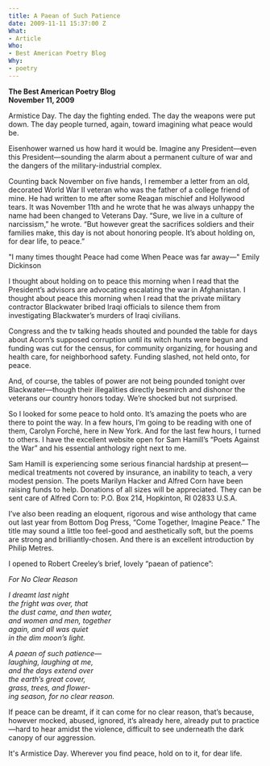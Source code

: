 ```yaml
---
title: A Paean of Such Patience
date: 2009-11-11 15:37:00 Z
What:
- Article
Who:
- Best American Poetry Blog
Why:
- poetry
---
```


**The Best American Poetry Blog**  
**November 11, 2009**

Armistice Day.  The day the fighting ended.  The day the weapons were put down.   The day people turned, again, toward imagining what peace would be.  

Eisenhower warned us how hard it would be.  Imagine any President—even this President—sounding the alarm about a permanent culture of war and the dangers of the military-industrial complex.

Counting back November on five hands, I remember a letter from an old, decorated World War II veteran who was the father of a college friend of mine.  He had written to me after some Reagan mischief and Hollywood tears.  It was November 11th and he wrote that he was always unhappy the name had been changed to Veterans Day.  “Sure, we live in a culture of narcissism,” he wrote.  “But however great the sacrifices soldiers and their families make, this day is not about honoring people.  It’s about holding on, for dear life, to peace.” 

"I many times thought Peace had come
When Peace was far away—"
            Emily Dickinson

I thought about holding on to peace this morning when I read that the President’s advisors are advocating escalating the war in Afghanistan.  I thought about peace this morning when I read that the private military contractor Blackwater bribed Iraqi officials to silence them from investigating Blackwater’s murders of Iraqi civilians.  

Congress and the tv talking heads shouted and pounded the table for days about Acorn’s supposed corruption until its witch hunts were begun and funding was cut for the census, for community organizing, for housing and health care, for neighborhood safety.   Funding slashed, not held onto, for peace.  

And, of course, the tables of power are not being pounded tonight over Blackwater—though their illegalities directly besmirch and dishonor the veterans our country honors today. We’re shocked but not surprised.  

So I looked for some peace to hold onto.  It’s amazing the poets who are there to point the way.  In a few hours, I’m going to be reading with one of them, Carolyn Forché, here in New York.  And for the last few hours, I turned to others.  I have the excellent website open for Sam Hamill’s “Poets Against the War” and his essential anthology right next to me.  

Sam Hamill is experiencing some serious financial hardship at present—medical treatments not covered by insurance, an inability to teach, a very modest pension. The poets Marilyn Hacker and Alfred Corn have been raising funds to help.  Donations of all sizes will be appreciated.  They can be sent care of Alfred Corn to:  P.O. Box 214, Hopkinton, RI 02833 U.S.A.

I’ve also been reading an eloquent, rigorous and wise anthology that came out last year from Bottom Dog Press, “Come Together, Imagine Peace.”  The title may sound a little too feel-good and aesthetically soft, but the poems are strong and brilliantly-chosen.  And there is an excellent introduction by Philip Metres. 

I opened to Robert Creeley’s brief, lovely “paean of patience”: 

*For No Clear Reason*  

*I dreamt last night*  
*the fright was over, that*  
*the dust came, and then water,*  
*and women and men, together*  
*again, and all was quiet*  
*in the dim moon’s light.*  

*A paean of such patience—*  
*laughing, laughing at me,*  
*and the days extend over*  
*the earth’s great cover,*  
*grass, trees, and flower-*  
*ing season, for no clear reason.*  

If peace can be dreamt, if it can come for no clear reason, that’s because, however mocked, abused, ignored, it’s already here, already put to practice—hard to hear amidst the violence, difficult to see underneath the dark canopy of our aggression.  

It's Armistice Day.  Wherever you find peace, hold on to it, for dear life.
